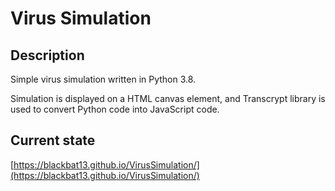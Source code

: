 # Virus Simulation

## Description

Simple virus simulation written in Python 3.8.

Simulation is displayed on a HTML canvas element, and Transcrypt library is used to convert Python code into JavaScript code.

## Current state

[https://blackbat13.github.io/VirusSimulation/](https://blackbat13.github.io/VirusSimulation/)